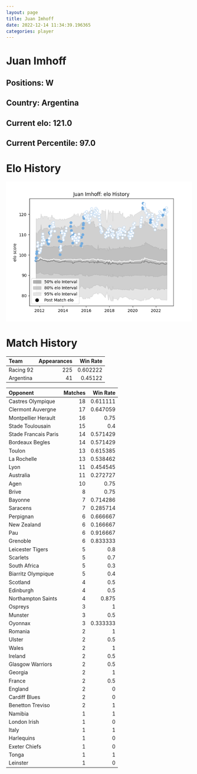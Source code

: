 ```yaml
---  
layout: page  
title: Juan Imhoff  
date: 2022-12-14 11:34:39.196365  
categories: player  
---
```

# Juan Imhoff

## Positions: W

## Country: Argentina

## Current elo: 121.0

## Current Percentile: 97.0

# Elo History


![elo history](history_JuanImhoff.png)
# Match History


| Team      |   Appearances |   Win Rate |
|:----------|--------------:|-----------:|
| Racing 92 |           225 |   0.602222 |
| Argentina |            41 |   0.45122  |

| Opponent             |   Matches |   Win Rate |
|:---------------------|----------:|-----------:|
| Castres Olympique    |        18 |   0.611111 |
| Clermont Auvergne    |        17 |   0.647059 |
| Montpellier Herault  |        16 |   0.75     |
| Stade Toulousain     |        15 |   0.4      |
| Stade Francais Paris |        14 |   0.571429 |
| Bordeaux Begles      |        14 |   0.571429 |
| Toulon               |        13 |   0.615385 |
| La Rochelle          |        13 |   0.538462 |
| Lyon                 |        11 |   0.454545 |
| Australia            |        11 |   0.272727 |
| Agen                 |        10 |   0.75     |
| Brive                |         8 |   0.75     |
| Bayonne              |         7 |   0.714286 |
| Saracens             |         7 |   0.285714 |
| Perpignan            |         6 |   0.666667 |
| New Zealand          |         6 |   0.166667 |
| Pau                  |         6 |   0.916667 |
| Grenoble             |         6 |   0.833333 |
| Leicester Tigers     |         5 |   0.8      |
| Scarlets             |         5 |   0.7      |
| South Africa         |         5 |   0.3      |
| Biarritz Olympique   |         5 |   0.4      |
| Scotland             |         4 |   0.5      |
| Edinburgh            |         4 |   0.5      |
| Northampton Saints   |         4 |   0.875    |
| Ospreys              |         3 |   1        |
| Munster              |         3 |   0.5      |
| Oyonnax              |         3 |   0.333333 |
| Romania              |         2 |   1        |
| Ulster               |         2 |   0.5      |
| Wales                |         2 |   1        |
| Ireland              |         2 |   0.5      |
| Glasgow Warriors     |         2 |   0.5      |
| Georgia              |         2 |   1        |
| France               |         2 |   0.5      |
| England              |         2 |   0        |
| Cardiff Blues        |         2 |   0        |
| Benetton Treviso     |         2 |   1        |
| Namibia              |         1 |   1        |
| London Irish         |         1 |   0        |
| Italy                |         1 |   1        |
| Harlequins           |         1 |   0        |
| Exeter Chiefs        |         1 |   0        |
| Tonga                |         1 |   1        |
| Leinster             |         1 |   0        |
